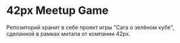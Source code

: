 # 42px Meetup Game

Репозиторий хранит в себе проект игры "Сага о зелёном кубе", сделанной в рамках митапа от компании 42px.

